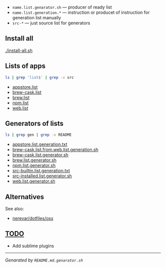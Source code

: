 * `name.list.genarator.sh` — producer of ready list
* `name.list.generation.*` — instruction or producet of instruction for generation list manually
* `src-*` — just source list for generators

## Install all
[./install-all.sh](./install-all.sh)

## Lists of apps
```sh
ls | grep 'list$' | grep -v src
```
* [appstore.list](appstore.list)
* [brew-cask.list](brew-cask.list)
* [brew.list](brew.list)
* [npm.list](npm.list)
* [web.list](web.list)

## Generators of lists
```sh
ls | grep gen | grep -v README
```
* [appstore.list.generation.txt](appstore.list.generation.txt)
* [brew-cask.list.from.web.list.generation.sh](brew-cask.list.from.web.list.generation.sh)
* [brew-cask.list.generator.sh](brew-cask.list.generator.sh)
* [brew.list.generator.sh](brew.list.generator.sh)
* [npm.list.generator.sh](npm.list.generator.sh)
* [src-builtin.list.generation.txt](src-builtin.list.generation.txt)
* [src-installed.list.generator.sh](src-installed.list.generator.sh)
* [web.list.generator.sh](web.list.generator.sh)

## Alternatives

See also:
* [nerevar/dotfiles/osx](https://github.yandex-team.ru/nerevar/dotfiles/tree/master/osx)

## [TODO](TODO.md)
* Add sublime plugins

----
_Genarated by `README.md.genarator.sh`_
